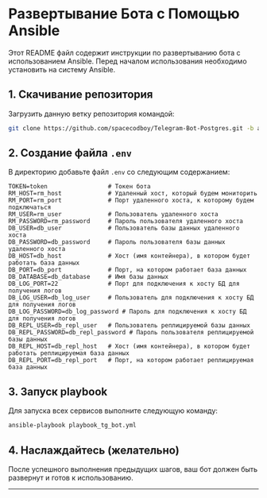 
# Развертывание Бота с Помощью Ansible

Этот README файл содержит инструкции по развертыванию бота с использованием Ansible.
Перед началом использования необходимо установить на систему Ansible.

## 1. Скачивание репозитория

Загрузить данную ветку репозитория командой:

```bash
git clone https://github.com/spacecodboy/Telegram-Bot-Postgres.git -b ansible
```

## 2. Создание файла `.env`

В директорию  добавьте файл `.env` со следующим содержанием:

```
TOKEN=token                 # Токен бота
RM_HOST=rm_host             # Удаленный хост, который будем мониторить
RM_PORT=rm_port             # Порт удаленного хоста, к которому будем подключаться
RM_USER=rm_user             # Пользователь удаленного хоста
RM_PASSWORD=rm_password     # Пароль пользователя удаленного хоста
DB_USER=db_user             # Пользователь базы данных удаленного хоста
DB_PASSWORD=db_password     # Пароль пользователя базы данных удаленного хоста
DB_HOST=db_host             # Хост (имя контейнера), в котором будет работать база данных
DB_PORT=db_port             # Порт, на котором работает база данных
DB_DATABASE=db_database     # Имя базы данных
DB_LOG_PORT=22              # Порт для подключения к хосту БД для получения логов
DB_LOG_USER=db_log_user     # Пользователь для подключения к хосту БД для получения логов
DB_LOG_PASSWORD=db_log_password # Пароль для подключения к хосту БД для получения логов
DB_REPL_USER=db_repl_user   # Пользователь реплицируемой базы данных
DB_REPL_PASSWORD=db_repl_password # Пароль пользователя реплицируемой базы данных
DB_REPL_HOST=db_repl_host   # Хост (имя контейнера), в котором будет работать реплицируемая база данных
DB_REPL_PORT=db_repl_port   # Порт, на котором работает реплицируемая база данных
```


## 3. Запуск playbook

Для запуска всех сервисов выполните следующую команду:

```bash
ansible-playbook playbook_tg_bot.yml
```

## 4. Наслаждайтесь (желательно)

После успешного выполнения предыдущих шагов, ваш бот должен быть развернут и готов к использованию.

---

